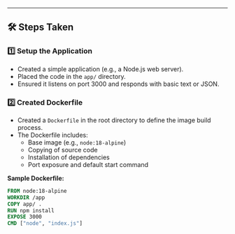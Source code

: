 
---

## 🛠️ Steps Taken

### 1️⃣ Setup the Application

- Created a simple application (e.g., a Node.js web server).
- Placed the code in the `app/` directory.
- Ensured it listens on port 3000 and responds with basic text or JSON.

### 2️⃣ Created Dockerfile

- Created a `Dockerfile` in the root directory to define the image build process.
- The Dockerfile includes:
  - Base image (e.g., `node:18-alpine`)
  - Copying of source code
  - Installation of dependencies
  - Port exposure and default start command

**Sample Dockerfile:**
```Dockerfile
FROM node:18-alpine
WORKDIR /app
COPY app/ .
RUN npm install
EXPOSE 3000
CMD ["node", "index.js"]
